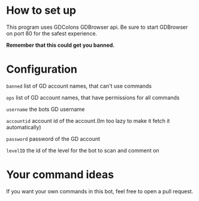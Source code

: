 # How to set up
This program uses GDColons GDBrowser api.
Be sure to start GDBrowser on port 80 for the safest experience.

**Remember that this could get you banned.**

# Configuration
`banned` list of GD account names, that can't use commands

`ops` list of GD account names, that have permissions for all commands

`username` the bots GD username

`accountid` account id of the account.(Im too lazy to make it fetch it automatically)

`password` password of the GD account

`levelID` the id of the level for the bot to scan and comment on


# Your command ideas
If you want your own commands in this bot, feel free to open a pull request.
